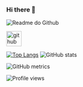 ### Hi there 👋

<!--
**snitraMnolraM/snitraMnolraM** is a ✨ _special_ ✨ repository because its `README.md` (this file) appears on your GitHub profile.

Here are some ideas to get you started:

- 🔭 I’m currently working on ...
- 🌱 I’m currently learning ...
- 👯 I’m looking to collaborate on ...
- 🤔 I’m looking for help with ...
- 💬 Ask me about ...
- 📫 How to reach me: ...
- 😄 Pronouns: ...
- ⚡ Fun fact: ...
-->

![Readme do Github](https://user-images.githubusercontent.com/80369150/114968576-08120080-9e4d-11eb-9a90-0b794990cf9a.png)


[<img src='https://cdn.jsdelivr.net/npm/simple-icons@3.0.1/icons/github.svg' alt='github' height='40'>](https://github.com/snitraMnolraM)  

[![Top Langs](https://github-readme-stats.vercel.app/api/top-langs/?username=snitraMnolraM)](https://github.com/anuraghazra/github-readme-stats) ![GitHub stats](https://github-readme-stats.vercel.app/api?username=snitraMnolraM&show_icons=true)  

![GitHub metrics](https://metrics.lecoq.io/snitraMnolraM)  

![Profile views](https://gpvc.arturio.dev/snitraMnolraM)  

